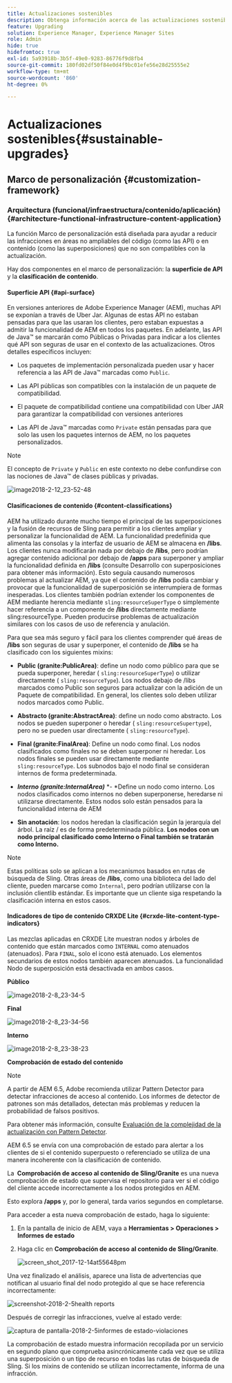 ```yaml
---
title: Actualizaciones sostenibles
description: Obtenga información acerca de las actualizaciones sostenibles en Adobe Experience Manager 6.4.
feature: Upgrading
solution: Experience Manager, Experience Manager Sites
role: Admin
hide: true
hidefromtoc: true
exl-id: 5a93918b-3b5f-49e0-9283-86776f9d8fb4
source-git-commit: 180fd02df50f84e0d4f9bc01efe56e28d25555e2
workflow-type: tm+mt
source-wordcount: '860'
ht-degree: 0%

---
```


# Actualizaciones sostenibles{#sustainable-upgrades}

## Marco de personalización {#customization-framework}

### Arquitectura (funcional/infraestructura/contenido/aplicación)  {#architecture-functional-infrastructure-content-application}

La función Marco de personalización está diseñada para ayudar a reducir las infracciones en áreas no ampliables del código (como las API) o en contenido (como las superposiciones) que no son compatibles con la actualización.

Hay dos componentes en el marco de personalización: la **superficie de API** y la **clasificación de contenido**.

#### Superficie API {#api-surface}

En versiones anteriores de Adobe Experience Manager (AEM), muchas API se exponían a través de Uber Jar. Algunas de estas API no estaban pensadas para que las usaran los clientes, pero estaban expuestas a admitir la funcionalidad de AEM en todos los paquetes. En adelante, las API de Java™ se marcarán como Públicas o Privadas para indicar a los clientes qué API son seguras de usar en el contexto de las actualizaciones. Otros detalles específicos incluyen:

* Los paquetes de implementación personalizada pueden usar y hacer referencia a las API de Java™ marcadas como `Public`.

* Las API públicas son compatibles con la instalación de un paquete de compatibilidad.
* El paquete de compatibilidad contiene una compatibilidad con Uber JAR para garantizar la compatibilidad con versiones anteriores
* Las API de Java™ marcadas como `Private` están pensadas para que solo las usen los paquetes internos de AEM, no los paquetes personalizados.

>[!NOTE]
>
>El concepto de `Private` y `Public` en este contexto no debe confundirse con las nociones de Java™ de clases públicas y privadas.

![image2018-2-12_23-52-48](assets/image2018-2-12_23-52-48.png)

#### Clasificaciones de contenido {#content-classifications}

AEM ha utilizado durante mucho tiempo el principal de las superposiciones y la fusión de recursos de Sling para permitir a los clientes ampliar y personalizar la funcionalidad de AEM. La funcionalidad predefinida que alimenta las consolas y la interfaz de usuario de AEM se almacena en **/libs**. Los clientes nunca modificarán nada por debajo de **/libs**, pero podrían agregar contenido adicional por debajo de **/apps** para superponer y ampliar la funcionalidad definida en **/libs** (consulte Desarrollo con superposiciones para obtener más información). Esto seguía causando numerosos problemas al actualizar AEM, ya que el contenido de **/libs** podía cambiar y provocar que la funcionalidad de superposición se interrumpiera de formas inesperadas. Los clientes también podrían extender los componentes de AEM mediante herencia mediante `sling:resourceSuperType` o simplemente hacer referencia a un componente de **/libs** directamente mediante sling:resourceType. Pueden producirse problemas de actualización similares con los casos de uso de referencia y anulación.

Para que sea más seguro y fácil para los clientes comprender qué áreas de **/libs** son seguras de usar y superponer, el contenido de **/libs** se ha clasificado con los siguientes mixins:

* **Public (granite:PublicArea)**: define un nodo como público para que se pueda superponer, heredar ( `sling:resourceSuperType`) o utilizar directamente ( `sling:resourceType`). Los nodos debajo de /libs marcados como Public son seguros para actualizar con la adición de un Paquete de compatibilidad. En general, los clientes solo deben utilizar nodos marcados como Public.

* **Abstracto (granite:AbstractArea)**: define un nodo como abstracto. Los nodos se pueden superponer o heredar ( `sling:resourceSupertype`), pero no se pueden usar directamente ( `sling:resourceType`).

* **Final (granite:FinalArea)**: Define un nodo como final. Los nodos clasificados como finales no se deben superponer ni heredar. Los nodos finales se pueden usar directamente mediante `sling:resourceType`. Los subnodos bajo el nodo final se consideran internos de forma predeterminada.

* ***Interno (granite:InternalArea)*** *- *Define un nodo como interno. Los nodos clasificados como internos no deben superponerse, heredarse ni utilizarse directamente. Estos nodos solo están pensados para la funcionalidad interna de AEM

* **Sin anotación**: los nodos heredan la clasificación según la jerarquía del árbol. La raíz / es de forma predeterminada pública. **Los nodos con un nodo principal clasificado como Interno o Final también se tratarán como Interno.**

>[!NOTE]
>
>Estas políticas solo se aplican a los mecanismos basados en rutas de búsqueda de Sling. Otras áreas de **/libs**, como una biblioteca del lado del cliente, pueden marcarse como `Internal`, pero podrían utilizarse con la inclusión clientlib estándar. Es importante que un cliente siga respetando la clasificación interna en estos casos.

#### Indicadores de tipo de contenido CRXDE Lite {#crxde-lite-content-type-indicators}

Las mezclas aplicadas en CRXDE Lite muestran nodos y árboles de contenido que están marcados como `INTERNAL` como atenuados (atenuados). Para `FINAL`, solo el icono está atenuado. Los elementos secundarios de estos nodos también aparecen atenuados. La funcionalidad Nodo de superposición está desactivada en ambos casos.

**Público**

![image2018-2-8_23-34-5](assets/image2018-2-8_23-34-5.png)

**Final**

![image2018-2-8_23-34-56](assets/image2018-2-8_23-34-56.png)

**Interno**

![image2018-2-8_23-38-23](assets/image2018-2-8_23-38-23.png)

**Comprobación de estado del contenido**

>[!NOTE]
>
>A partir de AEM 6.5, Adobe recomienda utilizar Pattern Detector para detectar infracciones de acceso al contenido. Los informes de detector de patrones son más detallados, detectan más problemas y reducen la probabilidad de falsos positivos.
>
>Para obtener más información, consulte [Evaluación de la complejidad de la actualización con Pattern Detector](/help/sites-deploying/pattern-detector.md).

AEM 6.5 se envía con una comprobación de estado para alertar a los clientes de si el contenido superpuesto o referenciado se utiliza de una manera incoherente con la clasificación de contenido.

La **&#x200B; Comprobación de acceso al contenido de Sling/Granite** es una nueva comprobación de estado que supervisa el repositorio para ver si el código del cliente accede incorrectamente a los nodos protegidos en AEM.

Esto explora **/apps** y, por lo general, tarda varios segundos en completarse.

Para acceder a esta nueva comprobación de estado, haga lo siguiente:

1. En la pantalla de inicio de AEM, vaya a **Herramientas > Operaciones > Informes de estado**
1. Haga clic en **Comprobación de acceso al contenido de Sling/Granite**.

   ![screen_shot_2017-12-14at55648pm](assets/screen_shot_2017-12-14at55648pm.png)

Una vez finalizado el análisis, aparece una lista de advertencias que notifican al usuario final del nodo protegido al que se hace referencia incorrectamente:

![screenshot-2018-2-5health reports](assets/screenshot-2018-2-5healthreports.png)

Después de corregir las infracciones, vuelve al estado verde:

![captura de pantalla-2018-2-5informes de estado-violaciones](assets/screenshot-2018-2-5healthreports-violations.png)

La comprobación de estado muestra información recopilada por un servicio en segundo plano que comprueba asincrónicamente cada vez que se utiliza una superposición o un tipo de recurso en todas las rutas de búsqueda de Sling. Si los mixins de contenido se utilizan incorrectamente, informa de una infracción.
